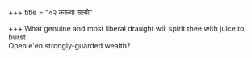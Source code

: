+++
title = "०२ कस्त्वा सत्यो"

+++
What genuine and most liberal draught will spirit thee with juice to burst  
     Open e'en strongly-guarded wealth?